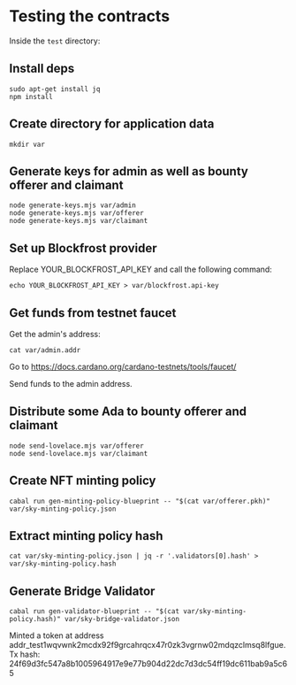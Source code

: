 # Testing the contracts

Inside the `test` directory:

## Install deps

```
sudo apt-get install jq
npm install
```

## Create directory for application data

```
mkdir var
```

## Generate keys for admin as well as bounty offerer and claimant

```
node generate-keys.mjs var/admin
node generate-keys.mjs var/offerer
node generate-keys.mjs var/claimant
```

## Set up Blockfrost provider

Replace YOUR_BLOCKFROST_API_KEY and call the following command:

```
echo YOUR_BLOCKFROST_API_KEY > var/blockfrost.api-key
```

## Get funds from testnet faucet

Get the admin's address:

```
cat var/admin.addr
```

Go to https://docs.cardano.org/cardano-testnets/tools/faucet/

Send funds to the admin address.

## Distribute some Ada to bounty offerer and claimant

```
node send-lovelace.mjs var/offerer
node send-lovelace.mjs var/claimant
```

## Create NFT minting policy

```
cabal run gen-minting-policy-blueprint -- "$(cat var/offerer.pkh)" var/sky-minting-policy.json
```

## Extract minting policy hash

```
cat var/sky-minting-policy.json | jq -r '.validators[0].hash' > var/sky-minting-policy.hash
```

## Generate Bridge Validator

```
cabal run gen-validator-blueprint -- "$(cat var/sky-minting-policy.hash)" var/sky-bridge-validator.json
```

Minted a token at address addr_test1wqvwnk2mcdx92f9grcahrqcx47r0zk3vgrnw02mdqzclmsq8lfgue.
Tx hash: 24f69d3fc547a8b1005964917e9e77b904d22dc7d3dc54ff19dc611bab9a5c65
